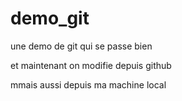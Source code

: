 # demo_git
une demo de git qui se passe bien 

et maintenant on modifie depuis github

mmais aussi depuis ma machine local